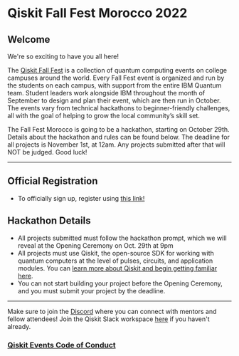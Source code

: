 
# Qiskit Fall Fest Morocco 2022

## Welcome
We're so exciting to have you all here!

The [Qiskit Fall Fest](https://medium.com/qiskit/introducing-the-qiskit-fall-fest-feb8456b557) is a collection of quantum computing events on college campuses around the world. Every Fall Fest event is organized and run by the students on each campus, with support from the entire IBM Quantum team. Student leaders work alongside IBM throughout the month of September to design and plan their event, which are then run in October. The events vary from technical hackathons to beginner-friendly challenges, all with the goal of helping to grow the local community’s skill set.

The Fall Fest Morocco is going to be a hackathon, starting on October 29th. Details about the hackathon and rules can be found below. The deadline for all projects is November 1st, at 12am. Any projects submitted after that will NOT be judged. Good luck!

--------------------------------
## Official Registration
- To officially sign up, register using [this link!](https://sites.google.com/view/qiskit-fall-fest-morocco/home)


## Hackathon Details
- All projects submitted must follow the hackathon prompt, which we will reveal at the Opening Ceremony on Oct. 29th at 9pm
- All projects must use Qiskit, the open-source SDK for working with quantum computers at the level of pulses, circuits, and application modules. You can [learn more about Qiskit and begin getting familiar here](https://qiskit.org/learn/).
- You can not start building your project before the Opening Ceremony, and you must submit your project by the deadline.


--------------------------------

Make sure to join the [Discord](https://discord.gg/Gzjt7VTY) where you can connect with mentors and fellow attendees! Join the Qiskit Slack workspace [here](https://ibm.co/joinqiskitslack) if you haven't already. 


### [Qiskit Events Code of Conduct](https://github.com/Qiskit/qiskit/blob/master/CODE_OF_CONDUCT.md)
